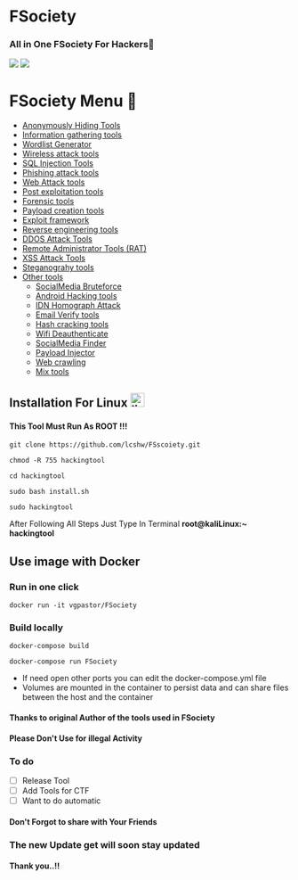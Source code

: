 
# FSociety
### All in One FSociety For Hackers🥇
![](https://img.shields.io/github/license/lcshw/FSociety)
![](https://img.shields.io/github/issues/lcshw/FSociety)



# FSociety Menu 🧰
- [Anonymously Hiding Tools](#anonymously-hiding-tools)
- [Information gathering tools](#information-gathering-tools)
- [Wordlist Generator](#wordlist-generator)
- [Wireless attack tools](#wireless-attack-tools)
- [SQL Injection Tools](#sql-injection-tools)
- [Phishing attack tools](#phishing-attack-tools)
- [Web Attack tools](#web-attack-tools)
- [Post exploitation tools](#post-exploitation-tools)
- [Forensic tools](#forensic-tools)
- [Payload creation tools](#payload-creation-tools)
- [Exploit framework](#exploit-framework)
- [Reverse engineering tools](#reverse-engineering-tools)
- [DDOS Attack Tools](#ddos-attack-tools)
- [Remote Administrator Tools (RAT)](#remote-administrator-tools--rat-)
- [XSS Attack Tools](#xss-attack-tools)
- [Steganograhy tools](#steganograhy-tools)
- [Other tools](#other-tools)
    - [SocialMedia Bruteforce](#socialmedia-bruteforce)
    - [Android Hacking tools](#android-hacking-tools)
    - [IDN Homograph Attack](#idn-homograph-attack)
    - [Email Verify tools](#email-verify-tools)
    - [Hash cracking tools](#hash-cracking-tools)
    - [Wifi Deauthenticate](#wifi-deauthenticate)
    - [SocialMedia Finder](#socialmedia-finder)
    - [Payload Injector](#payload-injector)
    - [Web crawling](#web-crawling)
    - [Mix tools](#mix-tools)


## Installation For Linux <img src="https://konpa.github.io/devicon/devicon.git/icons/linux/linux-original.svg" alt="linux" width="25" height="25"/></p><p align="center">

#### This Tool Must Run As ROOT !!!

    git clone https://github.com/lcshw/FSscoiety.git
    
    chmod -R 755 hackingtool  
    
    cd hackingtool
    
    sudo bash install.sh
    
    sudo hackingtool

 After Following All Steps Just Type In Terminal **root@kaliLinux:~** **hackingtool**

## Use image with Docker

### Run in one click
`docker run -it vgpastor/FSociety`

### Build locally
`docker-compose build`

`docker-compose run FSociety`

- If need open other ports you can edit the docker-compose.yml file
- Volumes are mounted in the container to persist data and can share files between the host and the container


#### Thanks to original Author of the tools used in FSociety

<h4>Please Don't Use for illegal Activity</h4>

### To do 
- [ ] Release Tool 
- [ ] Add Tools for CTF
- [ ] Want to do automatic 

#### Don't Forgot to share with Your Friends 
### The new Update get will soon stay updated
#### Thank you..!!
